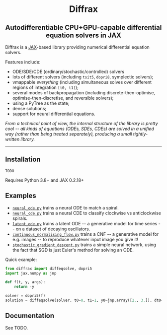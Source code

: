 <h1 align='center'>Diffrax</h1>
<h2 align='center'>Autodifferentiable CPU+GPU-capable differential equation solvers in JAX</h2>

Diffrax is a [JAX](https://github.com/google/jax)-based library providing numerical differential equation solvers.

Features include:
- ODE/SDE/CDE (ordinary/stochastic/controlled) solvers
- lots of different solvers (including `tsit5`, `dopri8`, symplectic solvers);
- vmappable _everything_ (including simultaneous solves over different regions of integration `[t0, t1]`);
- several modes of backpropagation (including discrete-then-optimise, optimise-then-discretise, and reversible solvers);
- using a PyTree as the state;
- dense solutions;
- support for neural differential equations.

_From a technical point of view, the internal structure of the library is pretty cool -- all kinds of equations (ODEs, SDEs, CDEs) are solved in a unified way (rather than being treated separately), producing a small tightly-written library._

---

## Installation

```
TODO
```
Requires Python 3.8+ and JAX 0.2.18+

## Examples

- [`neural_ode.py`](./examples/neural_ode.py) trains a neural ODE to match a spiral.
- [`neural_cde.py`](./examples/neural_cde.py) trains a neural CDE to classify clockwise vs anticlockwise spirals.
- [`latent_ode.py`](./examples/latent_ode.py) trains a latent ODE -- a generative model for time series -- on a dataset of decaying oscillators.
- [`continuous_normalising_flow.py`](./examples/continuous_normalising_flow.py) trains a CNF -- a generative model for e.g. images -- to reproduce whatever input image you give it!
- [`stochastic_gradient_descent.py`](./examples/stochastic_gradient_descent.py) trains a simple neural network, using the fact that SGD is just Euler's method for solving an ODE.

Quick example:
```python
from diffrax import diffeqsolve, dopri5
import jax.numpy as jnp

def f(t, y, args):
    return -y

solver = dopri5(f)
solution = diffeqsolve(solver, t0=0, t1=1, y0=jnp.array([2., 3.]), dt0=0.1)
```

## Documentation

See TODO.
